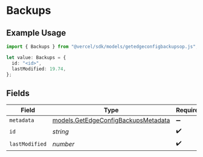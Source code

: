 # Backups

## Example Usage

```typescript
import { Backups } from "@vercel/sdk/models/getedgeconfigbackupsop.js";

let value: Backups = {
  id: "<id>",
  lastModified: 19.74,
};
```

## Fields

| Field                                                                            | Type                                                                             | Required                                                                         | Description                                                                      |
| -------------------------------------------------------------------------------- | -------------------------------------------------------------------------------- | -------------------------------------------------------------------------------- | -------------------------------------------------------------------------------- |
| `metadata`                                                                       | [models.GetEdgeConfigBackupsMetadata](../models/getedgeconfigbackupsmetadata.md) | :heavy_minus_sign:                                                               | N/A                                                                              |
| `id`                                                                             | *string*                                                                         | :heavy_check_mark:                                                               | N/A                                                                              |
| `lastModified`                                                                   | *number*                                                                         | :heavy_check_mark:                                                               | N/A                                                                              |